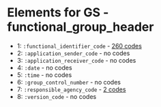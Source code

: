 # Elements for GS - functional_group_header
* 1: `:functional_identifier_code` - [260 codes](../elements/GS_1.md)
* 2: `:application_sender_code` - no codes
* 3: `:application_receiver_code` - no codes
* 4: `:date` - no codes
* 5: `:time` - no codes
* 6: `:group_control_number` - no codes
* 7: `:responsible_agency_code` - [2 codes](../elements/GS_7.md)
* 8: `:version_code` - no codes
